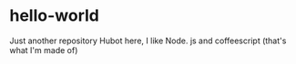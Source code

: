 # hello-world
Just another repository 
Hubot here, I like Node. js and coffeescript (that's what I'm made of)
